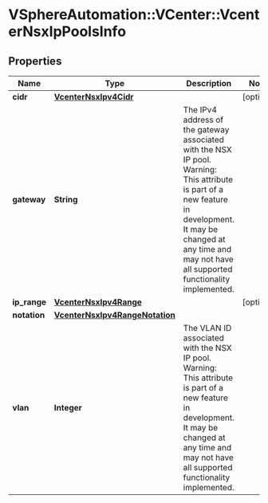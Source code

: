 # VSphereAutomation::VCenter::VcenterNsxIpPoolsInfo

## Properties
Name | Type | Description | Notes
------------ | ------------- | ------------- | -------------
**cidr** | [**VcenterNsxIpv4Cidr**](VcenterNsxIpv4Cidr.md) |  | [optional] 
**gateway** | **String** | The IPv4 address of the gateway associated with the NSX IP pool. Warning: This attribute is part of a new feature in development. It may be changed at any time and may not have all supported functionality implemented. | 
**ip_range** | [**VcenterNsxIpv4Range**](VcenterNsxIpv4Range.md) |  | [optional] 
**notation** | [**VcenterNsxIpv4RangeNotation**](VcenterNsxIpv4RangeNotation.md) |  | 
**vlan** | **Integer** | The VLAN ID associated with the NSX IP pool. Warning: This attribute is part of a new feature in development. It may be changed at any time and may not have all supported functionality implemented. | 


